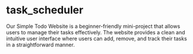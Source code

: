 # task_scheduler
Our Simple Todo Website is a beginner-friendly mini-project that allows users to manage their tasks effectively. The website provides a clean and intuitive user interface where users can add, remove, and track their tasks in a straightforward manner.
